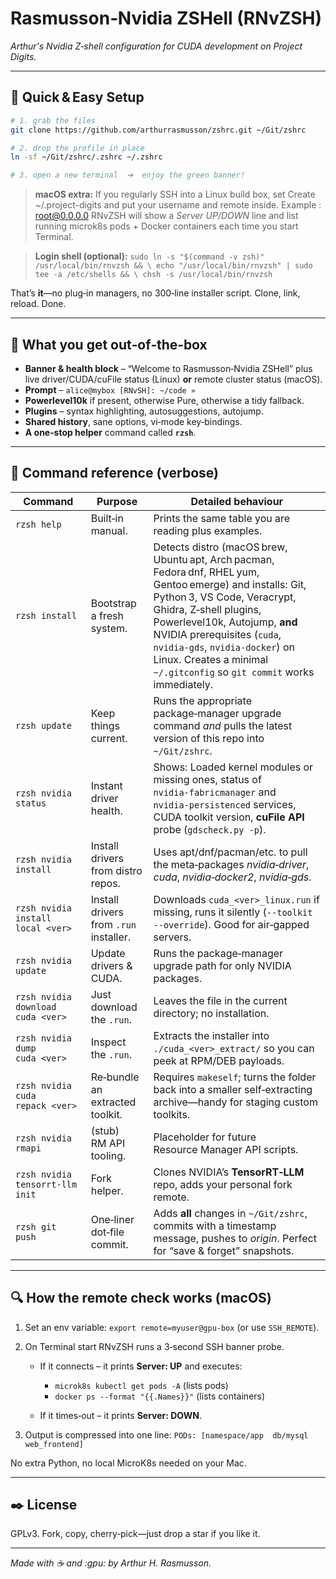 # Rasmusson‑Nvidia ZSHell (RNvZSH)
*Arthur's Nvidia Z‑shell configuration for CUDA development on Project Digits.*

---

## 🔧 Quick & Easy Setup
```bash
# 1. grab the files
git clone https://github.com/arthurrasmusson/zshrc.git ~/Git/zshrc   

# 2. drop the profile in place
ln -sf ~/Git/zshrc/.zshrc ~/.zshrc                        

# 3. open a new terminal  ➜  enjoy the green banner!
````

> **macOS extra:**
> If you regularly SSH into a Linux build box, set
> Create ~/.project-digits and put your username and remote inside.
> Example : root@0.0.0.0
> RNvZSH will show a *Server UP/DOWN* line and list running
> microk8s pods + Docker containers each time you start Terminal.

> **Login shell (optional):**
> `sudo ln -s "$(command -v zsh)" /usr/local/bin/rnvzsh && \
>  echo "/usr/local/bin/rnvzsh" | sudo tee -a /etc/shells && \
>  chsh -s /usr/local/bin/rnvzsh`

That’s **it**—no plug‑in managers, no 300‑line installer script.
Clone, link, reload. Done.

---

## 🐚 What you get out‑of‑the‑box

* **Banner & health block** – “Welcome to Rasmusson‑Nvidia ZSHell”
  plus live driver/CUDA/cuFile status (Linux) **or** remote cluster
  status (macOS).
* **Prompt** – `alice@mybox [RNvSH]: ~/code »`
* **Powerlevel10k** if present, otherwise Pure, otherwise a tidy fallback.
* **Plugins** – syntax highlighting, autosuggestions, autojump.
* **Shared history**, sane options, vi‑mode key‑bindings.
* **A one‑stop helper** command called **`rzsh`**.

---

## 📜 Command reference (verbose)

| Command                           | Purpose                                | Detailed behaviour                                                                                                                                                                                                                                                                                                                              |
| --------------------------------- | -------------------------------------- | ----------------------------------------------------------------------------------------------------------------------------------------------------------------------------------------------------------------------------------------------------------------------------------------------------------------------------------------------- |
| `rzsh help`                       | Built‑in manual.                       | Prints the same table you are reading plus examples.                                                                                                                                                                                                                                                                                            |
| `rzsh install`                    | Bootstrap a fresh system.              | Detects distro (macOS brew, Ubuntu apt, Arch pacman, Fedora dnf, RHEL yum, Gentoo emerge) and installs: Git, Python 3, VS Code, Veracrypt, Ghidra, Z‑shell plugins, Powerlevel10k, Autojump, **and** NVIDIA prerequisites (`cuda`, `nvidia‑gds`, `nvidia‑docker`) on Linux. Creates a minimal `~/.gitconfig` so `git commit` works immediately. |
| `rzsh update`                     | Keep things current.                   | Runs the appropriate package‑manager upgrade command *and* pulls the latest version of this repo into `~/Git/zshrc`.                                                                                                                                                                                                                            |
| `rzsh nvidia status`              | Instant driver health.                 | Shows: Loaded kernel modules or missing ones, status of `nvidia‑fabricmanager` and `nvidia‑persistenced` services, CUDA toolkit version, **cuFile API** probe (`gdscheck.py -p`).                                                                                                                                                               |
| `rzsh nvidia install`             | Install drivers from distro repos.     | Uses apt/dnf/pacman/etc. to pull the meta‑packages *nvidia‑driver*, *cuda*, *nvidia‑docker2*, *nvidia‑gds*.                                                                                                                                                                                                                                     |
| `rzsh nvidia install local <ver>` | Install drivers from `.run` installer. | Downloads `cuda_<ver>_linux.run` if missing, runs it silently (`--toolkit --override`). Good for air‑gapped servers.                                                                                                                                                                                                                            |
| `rzsh nvidia update`              | Update drivers & CUDA.                 | Runs the package‑manager upgrade path for only NVIDIA packages.                                                                                                                                                                                                                                                                                 |
| `rzsh nvidia download cuda <ver>` | Just download the `.run`.              | Leaves the file in the current directory; no installation.                                                                                                                                                                                                                                                                                      |
| `rzsh nvidia dump cuda <ver>`     | Inspect the `.run`.                    | Extracts the installer into `./cuda_<ver>_extract/` so you can peek at RPM/DEB payloads.                                                                                                                                                                                                                                                        |
| `rzsh nvidia cuda repack <ver>`   | Re‑bundle an extracted toolkit.        | Requires `makeself`; turns the folder back into a smaller self‑extracting archive—handy for staging custom toolkits.                                                                                                                                                                                                                            |
| `rzsh nvidia rmapi`               | (stub) RM API tooling.                 | Placeholder for future Resource Manager API scripts.                                                                                                                                                                                                                                                                                            |
| `rzsh nvidia tensorrt-llm init`   | Fork helper.                           | Clones NVIDIA’s **TensorRT‑LLM** repo, adds your personal fork remote.                                                                                                                                                                                                                                                                          |
| `rzsh git push`                   | One‑liner dot‑file commit.             | Adds **all** changes in `~/Git/zshrc`, commits with a timestamp message, pushes to *origin*. Perfect for “save & forget” snapshots.                                                                                                                                                                                                             |

---

## 🔍 How the remote check works (macOS)

1. Set an env variable: `export remote=myuser@gpu‑box` (or use `SSH_REMOTE`).
2. On Terminal start RNvZSH runs a 3‑second SSH banner probe.

   * If it connects – it prints **Server: UP** and executes:

     * `microk8s kubectl get pods -A` (lists pods)
     * `docker ps --format "{{.Names}}"` (lists containers)
   * If it times‑out – it prints **Server: DOWN**.
3. Output is compressed into one line:
   `PODs: [namespace/app  db/mysql  web_frontend]`

No extra Python, no local MicroK8s needed on your Mac.

---

## ✒️ License

GPLv3.  Fork, copy, cherry‑pick—just drop a star if you like it.

---

*Made with ☕ and \:gpu: by Arthur H. Rasmusson.*